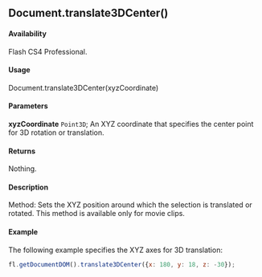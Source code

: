 ## Document.translate3DCenter()

#### Availability

Flash CS4 Professional.

#### Usage

Document.translate3DCenter(xyzCoordinate)

#### Parameters

**xyzCoordinate** `Point3D`; An XYZ coordinate that specifies the center point for 3D rotation or translation.

#### Returns

Nothing.

#### Description

Method: Sets the XYZ position around which the selection is translated or rotated. This method is available only for movie clips.

#### Example

The following example specifies the XYZ axes for 3D translation:

```javascript
fl.getDocumentDOM().translate3DCenter({x: 180, y: 18, z: -30});
```
